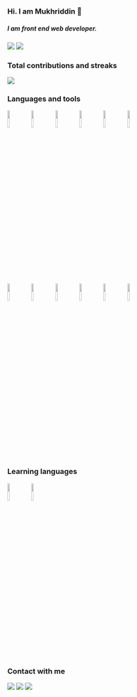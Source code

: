 ### Hi. I am Mukhriddin 👋
##### I am front end web developer. 

<img src="https://github-readme-stats.vercel.app/api?username=makhmudoff&show_icons=true&theme=dark"/>
<img src="https://github-readme-stats.vercel.app/api/top-langs?username=makhmudoff"/>


### Total contributions and streaks
<img src="https://github-readme-streak-stats.herokuapp.com/?user=zluvsand"/>


### Languages and tools
<code><img width="10%" src="https://www.vectorlogo.zone/logos/javascript/javascript-ar21.svg"></code>
<code><img width="10%" src="https://www.vectorlogo.zone/logos/w3_html5/w3_html5-ar21.svg"></code>
<code><img width="10%" src="https://www.vectorlogo.zone/logos/w3_css/w3_css-ar21.svg"></code>
<code><img width="10%" src="https://www.vectorlogo.zone/logos/getbootstrap/getbootstrap-ar21.svg"></code>
<code><img width="10%" src="https://www.vectorlogo.zone/logos/reactjs/reactjs-ar21.svg"></code>
<code><img width="10%" src="https://www.vectorlogo.zone/logos/python/python-ar21.svg"></code>
<br />
<code><img width="10%" src="https://www.vectorlogo.zone/logos/git-scm/git-scm-ar21.svg"></code>
<code><img width="10%" src="https://www.vectorlogo.zone/logos/github/github-ar21.svg"></code>
<code><img width="10%" src="https://www.vectorlogo.zone/logos/gitlab/gitlab-ar21.svg"></code>
<code><img width="10%" src="https://www.vectorlogo.zone/logos/js_webpack/js_webpack-ar21.svg"></code>
<code><img width="10%" src="https://www.vectorlogo.zone/logos/visualstudio_code/visualstudio_code-ar21.svg"></code>
<code><img width="10%" src="https://www.vectorlogo.zone/logos/ubuntu/ubuntu-ar21.svg"></code>

### Learning languages
<code><img width="10%" src="https://www.vectorlogo.zone/logos/golang/golang-ar21.svg"></code>
<code><img width="10%" src="https://www.vectorlogo.zone/logos/nodejs/nodejs-ar21.svg"></code>


### Contact with me
[![](https://img.shields.io/badge/Telegram-12100E?style=for-the-badge&logo=telegram&logoColor=white)](https://@gachon0316/@gachon0316)
[![](https://img.shields.io/badge/linkedin-%230077B5.svg?style=for-the-badge&logo=linkedin)](https://www.linkedin.com/in/muhriddin-mahmudov-19a3151a6/)
[![](https://img.shields.io/badge/Gmail-1ED760?style=for-the-badge&logo=gmail&logoColor=white)](https://open.gachon031698@gmail.com/playlist/7KmIUNWrK8wEHfQcQfFrQ1?si=0e2d44043b5a40a4)

